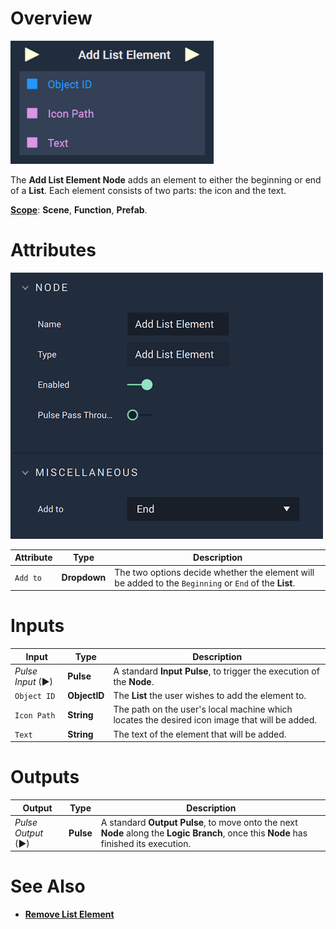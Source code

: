 # Overview

![The Add List Element Node.](../../../.gitbook/assets/addlistelementnode.png)

The **Add List Element Node** adds an element to either the beginning or end of a **List**. Each element consists of two parts: the icon and the text. 

[**Scope**](../../overview.md#scopes): **Scene**, **Function**, **Prefab**.

# Attributes

![The Add List Element Node Attributes.](../../../.gitbook/assets/addlistelementattributes.png)

|Attribute|Type|Description|
|---|---|---|
|`Add to`|**Dropdown**|The two options decide whether the element will be added to the `Beginning` or `End` of the **List**.|

# Inputs

|Input|Type|Description|
|---|---|---|
|*Pulse Input* (►)|**Pulse**|A standard **Input Pulse**, to trigger the execution of the **Node**.|
|`Object ID`|**ObjectID**|The **List** the user wishes to add the element to.|
|`Icon Path`|**String**|The path on the user's local machine which locates the desired icon image that will be added.|
|`Text`|**String**|The text of the element that will be added.|

# Outputs

|Output|Type|Description|
|---|---|---|
|*Pulse Output* (►)|**Pulse**|A standard **Output Pulse**, to move onto the next **Node** along the **Logic Branch**, once this **Node** has finished its execution.|

# See Also

* [**Remove List Element**](removelistelement.md)

